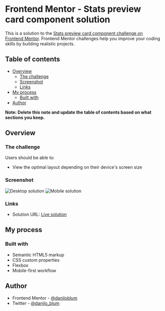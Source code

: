 # Frontend Mentor - Stats preview card component solution

This is a solution to the [Stats preview card component challenge on Frontend Mentor](https://www.frontendmentor.io/challenges/stats-preview-card-component-8JqbgoU62). Frontend Mentor challenges help you improve your coding skills by building realistic projects. 

## Table of contents

- [Overview](#overview)
  - [The challenge](#the-challenge)
  - [Screenshot](#screenshot)
  - [Links](#links)
- [My process](#my-process)
  - [Built with](#built-with)
- [Author](#author)

**Note: Delete this note and update the table of contents based on what sections you keep.**

## Overview

### The challenge

Users should be able to:

- View the optimal layout depending on their device's screen size

### Screenshot

![Desktop solution](https://daniloblum.github.io/frontendmentor/newbie/1-stats-preview-card-component/design/desktop-design.jpg)
![Mobile solution](https://daniloblum.github.io/frontendmentor/newbie/1-stats-preview-card-component/design/mobile-design.jpg)

### Links

- Solution URL: [Live solution](https://daniloblum.github.io/frontendmentor/newbie/1-stats-preview-card-component/index.html)

## My process

### Built with

- Semantic HTML5 markup
- CSS custom properties
- Flexbox
- Mobile-first workflow

## Author

- Frontend Mentor - [@daniloblum](https://www.frontendmentor.io/profile/daniloblum)
- Twitter - [@danilo_blum](https://twitter.com/danilo_blum)
